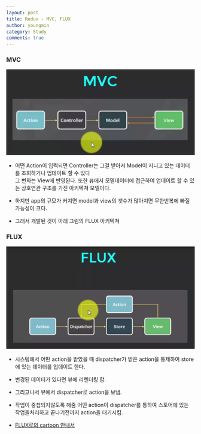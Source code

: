 ```yaml
---
layout: post
title: Redux - MVC, FLUX
author: youngmin
category: Study
comments: true
---
```



### MVC

                                 
![mvc](../images/mvc.png)

* 어떤 Action이 입력되면 Controller는 그걸 받아서 Model이 지니고 있는 데이터를 조회하거나 업데이트 할 수 있다  
그 변화는 View에 반영된다. 또한 뷰에서 모델데이터에 접근하여 업데이트 할 수 있는 상호연관 구조를 가진 아키텍쳐 모델이다.

* 하지만 app의 규모가 커지면 model과 view의 갯수가 많아지면 무한반복에 빠질 가능성이 크다.

* 그래서 개발된 것이 아래 그림의 FLUX 아키텍쳐


### FLUX

![flux](../images/flux.png)

* 시스템에서 어떤 action을 받았을 때 dispatcher가 받은 action을 통제하여   store에 있는 데이터를 업데이트 한다.  

* 변경된 데이터가 있다면 뷰에 리렌더링 함.

* 그리고나서 뷰에서 dispatcher로 action을 보냄.

* 작업이 중첩되지않도록 해줌 어떤 action이 dispatcher를 통하여 스토어에 있는 작업을처리하고 끝나기전까지 action을 대기시킴.

* [FLUX로의 cartoon 안내서](http://bestalign.github.io/2015/10/06/cartoon-guide-to-flux/)